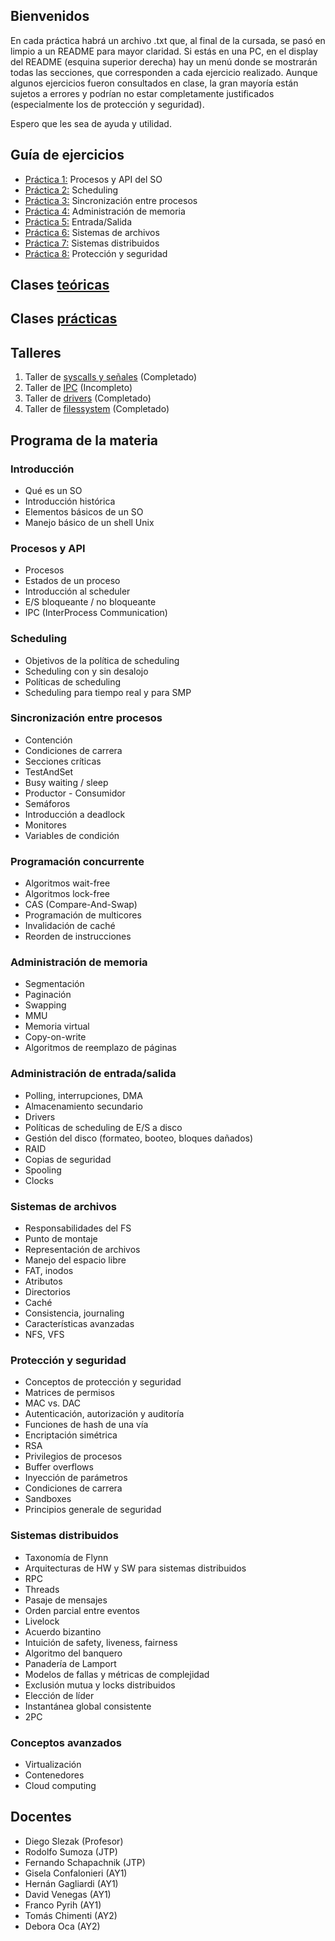 ## Bienvenidos
En cada práctica habrá un archivo .txt que, al final de la cursada, se pasó en limpio a un README para mayor claridad. Si estás en una PC, en el display del README (esquina superior derecha) hay un menú donde se mostrarán todas las secciones, que corresponden a cada ejercicio realizado. Aunque algunos ejercicios fueron consultados en clase, la gran mayoría están sujetos a errores y podrían no estar completamente justificados (especialmente los de protección y seguridad). 

Espero que les sea de ayuda y utilidad.

## Guía de ejercicios
- [Práctica 1:](https://github.com/malei-dc/SO/tree/main/Guia-Ejercicios/Practica1) Procesos y API del SO
- [Práctica 2:](https://github.com/malei-dc/SO/tree/main/Guia-Ejercicios/Practica2) Scheduling
- [Práctica 3:](https://github.com/malei-dc/SO/tree/main/Guia-Ejercicios/Practica3) Sincronización entre procesos
- [Práctica 4:](https://github.com/malei-dc/SO/tree/main/Guia-Ejercicios/Practica4) Administración de memoria
- [Práctica 5:](https://github.com/malei-dc/SO/tree/main/Guia-Ejercicios/Practica5) Entrada/Salida
- [Práctica 6:](https://github.com/malei-dc/SO/tree/main/Guia-Ejercicios/Practica6) Sistemas de archivos
- [Práctica 7:](https://github.com/malei-dc/SO/tree/main/Guia-Ejercicios/Practica7) Sistemas distribuidos
- [Práctica 8:](https://github.com/malei-dc/SO/tree/main/Guia-Ejercicios/Practica8) Protección y seguridad

## Clases [teóricas](https://github.com/malei-dc/SO/tree/main/Teoricas)
## Clases [prácticas](https://github.com/malei-dc/SO/tree/main/Practicas)
## Talleres
1. Taller de [syscalls y señales](https://github.com/malei-dc/SO/tree/main/Guia-Ejercicios/Talleres/taller1-syscall) (Completado)
2. Taller de [IPC](https://github.com/malei-dc/SO/tree/main/Guia-Ejercicios/Talleres/taller2-IPC) (Incompleto)
3. Taller de [drivers](https://github.com/malei-dc/SO/tree/main/Guia-Ejercicios/Talleres/taller3-drivers) (Completado)
4. Taller de [filessystem](https://github.com/malei-dc/SO/tree/main/Guia-Ejercicios/Talleres/taller4-filesSystem) (Completado)

## Programa de la materia
### Introducción
- Qué es un SO
- Introducción histórica
- Elementos básicos de un SO
- Manejo básico de un shell Unix

### Procesos y API
- Procesos 
- Estados de un proceso
- Introducción al scheduler
- E/S bloqueante / no bloqueante
- IPC (InterProcess Communication)

### Scheduling
- Objetivos de la política de scheduling
- Scheduling con y sin desalojo
- Políticas de scheduling
- Scheduling para tiempo real y para SMP

### Sincronización entre procesos
- Contención
- Condiciones de carrera
- Secciones críticas
- TestAndSet
- Busy waiting / sleep
- Productor - Consumidor
- Semáforos
- Introducción a deadlock
- Monitores
- Variables de condición

### Programación concurrente
- Algoritmos wait-free 
- Algoritmos lock-free
- CAS (Compare-And-Swap)
- Programación de multicores
- Invalidación de caché
- Reorden de instrucciones

### Administración de memoria
- Segmentación
- Paginación
- Swapping
- MMU
- Memoria virtual
- Copy-on-write
- Algoritmos de reemplazo de páginas

### Administración de entrada/salida
- Polling, interrupciones, DMA
- Almacenamiento secundario
- Drivers
- Políticas de scheduling de E/S a disco
- Gestión del disco (formateo, booteo, bloques dañados)
- RAID
- Copias de seguridad
- Spooling
- Clocks

### Sistemas de archivos
- Responsabilidades del FS
- Punto de montaje
- Representación de archivos
- Manejo del espacio libre
- FAT, inodos
- Atributos
- Directorios
- Caché
- Consistencia, journaling
-  Características avanzadas
-  NFS, VFS

### Protección y seguridad
- Conceptos de protección y seguridad
- Matrices de permisos
-  MAC vs. DAC
-  Autenticación, autorización y auditoría
-  Funciones de hash de una vía
-  Encriptación simétrica
-  RSA
-  Privilegios de procesos
-  Buffer overflows
-  Inyección de parámetros
- Condiciones de carrera
- Sandboxes
-  Principios generale de seguridad

### Sistemas distribuidos
- Taxonomía de Flynn
- Arquitecturas de HW y SW para sistemas distribuidos
-  RPC
-  Threads
-  Pasaje de mensajes
-  Orden parcial entre eventos
-  Livelock
-  Acuerdo bizantino
-  Intuición de safety, liveness, fairness
-  Algoritmo del banquero
-  Panadería de Lamport
-  Modelos de fallas y métricas de complejidad
-  Exclusión mutua y locks distribuidos
-  Elección de líder
-  Instantánea global consistente
-  2PC

### Conceptos avanzados
- Virtualización
- Contenedores
- Cloud computing

## Docentes
* Diego Slezak (Profesor)
* Rodolfo Sumoza (JTP)
* Fernando Schapachnik (JTP)
* Gisela Confalonieri (AY1)
* Hernán Gagliardi (AY1)
* David Venegas (AY1)
* Franco Pyrih (AY1)
* Tomás Chimenti (AY2)
* Debora Oca (AY2)
